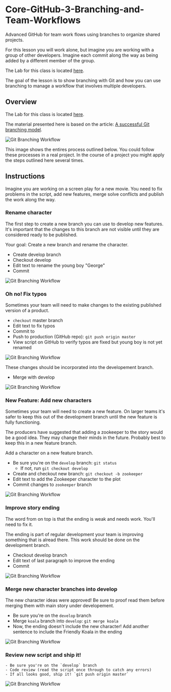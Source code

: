 # Core-GitHub-3-Branching-and-Team-Workflows

Advanced GitHub for team work flows using branches to organize
shared projects.

For this lesson you will work alone, but imagine you are working 
with a group of other developers. Imagine each commit along 
the way as being added by a different member of the group. 

The Lab for this class is located [here](https://github.com/Product-College-Labs/Core-GitHub-Branching/blob/master/). 


The goal of the lesson is to show branching with Git and how you 
can use branching to manage a workflow that involves multiple
developers. 

## Overview

The Lab for this class is located [here](https://github.com/Product-College-Labs/Core-GitHub-Branching).

The material presented here is based on the article:
[A successful Git branching model](http://nvie.com/posts/a-successful-git-branching-model/).

![Git Branching Workflow](01-Git-Branching-Workflow.png)

This image shows the entires process outlined below. You could 
follow these processes in a real project. In the course of a 
project you might apply the steps outlined here several times. 

## Instructions

Imagine you are working on a screen play for a new movie. You 
need to fix problems in the script, add new features, merge
solve conflicts and publish the work along the way. 

### Rename character

The first step to create a new branch you can use to develop new 
features. It's important that the changes to this branch are 
not visible until they are considered ready to be published. 

Your goal: Create a new branch and rename the character.

- Create develop branch
- Checkout develop
- Edit text to rename the young boy "George"
- Commit

![Git Branching Workflow](02-Git-Branching-Workflow-Rename-character.png)

### Oh no! Fix typos

Sometimes your team will need to make changes to the existing 
published version of a product. 

- `checkout` master branch
- Edit text to fix typos
- Commit to
- Push to production (GitHub repo): `git push origin master`
- View script on GitHub to verify typos are fixed but young boy is not yet renamed

![Git Branching Workflow](03-Git-Branching-Workflow-Fix-typos.png)

These changes should be incorporated into the developement branch. 

- Merge with develop

![Git Branching Workflow](04-Git-Branching-Workflow-Merge-with-develop.png)

### New Feature: Add new characters

Sometimes your team will need to create a new feature. On larger 
teams it's safer to keep this out of the development branch until
the new feature is fully functioning. 

The producers have suggested that adding a zookeeper to the story 
would be a good idea. They may change their minds in the future. 
Probably best to keep this in a new feature branch. 

Add a character on a new feature branch.

- Be sure you're on the `develop` branch: `git status`
  - If not, run `git checkout develop`
- Create and checkout new branch: `git checkout -b zookeeper`
- Edit text to add the Zookeeper character to the plot
- Commit changes to `zookeeper` branch

![Git Branching Workflow](05-Git-Branching-Workflow-New-Feature.png)

### Improve story ending

The word from on top is that the ending is weak and needs work. 
You'll need to fix it. 

The ending is part of regular development your team is improving
something that is alread there. This work should be done on the 
development branch. 

- Checkout develop branch
- Edit text of last paragraph to improve the ending
- Commit

![Git Branching Workflow](06-Git-Branching-Workflow-improve-the-ending.png)

### Merge new character branches into develop

The new character ideas were approved! Be sure to proof read them
before merging them with main story under developement. 

- Be sure you're on the `develop` branch
- Merge `koala` branch into `develop`: `git merge koala`
- Now, the ending doesn't include the new character! Add another sentence to include the Friendly Koala in the ending

![Git Branching Workflow](08-Git-Branching-Workflow-merge-feature.png)

### Review new script and ship it!
    - Be sure you're on the `develop` branch
    - Code review (read the script once through to catch any errors)
    - If all looks good, ship it! `git push origin master`

![Git Branching Workflow](Git-Branching-Workflow-5.png)

